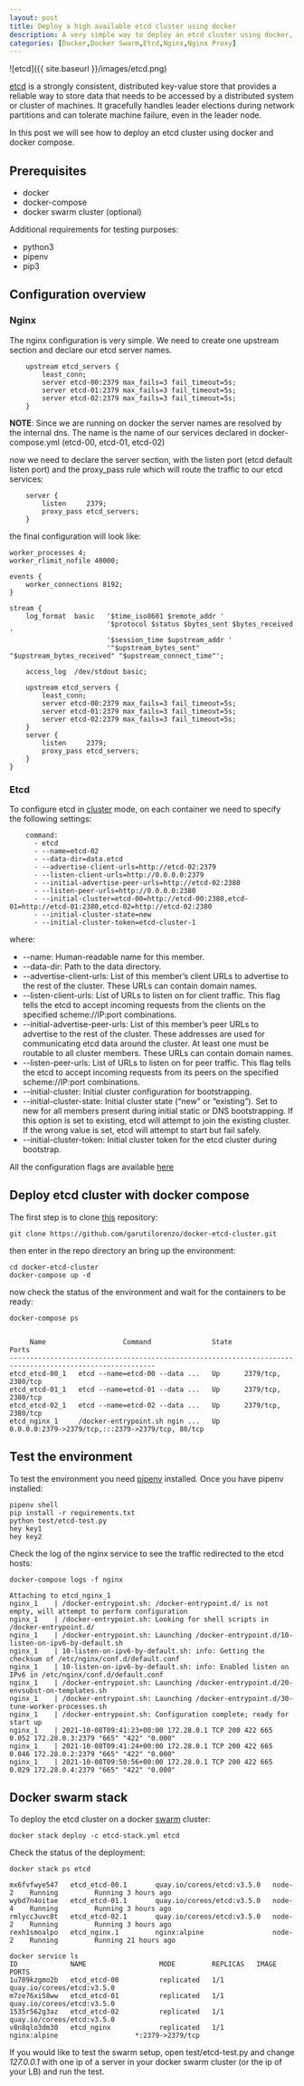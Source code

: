 ```yaml
---
layout: post
title: Deploy a high available etcd cluster using docker
description: A very simple way to deploy an etcd cluster using docker, docker-compose or using a docker swarm cluster
categories: [Docker,Docker Swarm,Etcd,Nginx,Nginx Proxy]
---
```


![etcd]({{ site.baseurl }}/images/etcd.png)

[etcd](https://etcd.io/) is a strongly consistent, distributed key-value store that provides a reliable way to store data that needs to be accessed by a distributed system or cluster of machines. It gracefully handles leader elections during network partitions and can tolerate machine failure, even in the leader node.

In this post we will see how to deploy an etcd cluster using docker and docker compose.

## Prerequisites

* docker
* docker-compose
* docker swarm cluster (optional)

Additional requirements for testing purposes:

* python3
* pipenv
* pip3

## Configuration overview

### Nginx

The nginx configuration is very simple. We need to create one upstream section and declare our etcd server names.

```
    upstream etcd_servers {
        least_conn;
        server etcd-00:2379 max_fails=3 fail_timeout=5s;
        server etcd-01:2379 max_fails=3 fail_timeout=5s;
        server etcd-02:2379 max_fails=3 fail_timeout=5s;
    }
```

**NOTE**: Since we are running on docker the server names are resolved by the internal dns. The name is the name of our services declared in docker-compose.yml (etcd-00, etcd-01, etcd-02)


now we need to declare the server section, with the listen port (etcd default listen port) and the proxy_pass rule which will route the traffic to our etcd services:

```
    server {
        listen     2379;
        proxy_pass etcd_servers;
    }
```

the final configuration will look like:

```
worker_processes 4;
worker_rlimit_nofile 40000;

events {
    worker_connections 8192;
}

stream {
    log_format  basic   '$time_iso8601 $remote_addr '
                        '$protocol $status $bytes_sent $bytes_received '
                        '$session_time $upstream_addr '
                        '"$upstream_bytes_sent" "$upstream_bytes_received" "$upstream_connect_time"';

    access_log  /dev/stdout basic;

    upstream etcd_servers {
        least_conn;
        server etcd-00:2379 max_fails=3 fail_timeout=5s;
        server etcd-01:2379 max_fails=3 fail_timeout=5s;
        server etcd-02:2379 max_fails=3 fail_timeout=5s;
    }
    server {
        listen     2379;
        proxy_pass etcd_servers;
    }
}
```

### Etcd

To configure etcd in [cluster](https://etcd.io/docs/v3.5/op-guide/clustering/) mode, on each container we need to specify the following settings:

```
    command:
      - etcd
      - --name=etcd-02
      - --data-dir=data.etcd
      - --advertise-client-urls=http://etcd-02:2379
      - --listen-client-urls=http://0.0.0.0:2379
      - --initial-advertise-peer-urls=http://etcd-02:2380
      - --listen-peer-urls=http://0.0.0.0:2380
      - --initial-cluster=etcd-00=http://etcd-00:2380,etcd-01=http://etcd-01:2380,etcd-02=http://etcd-02:2380
      - --initial-cluster-state=new
      - --initial-cluster-token=etcd-cluster-1
```

where:

* --name: Human-readable name for this member.
* --data-dir: Path to the data directory.
* --advertise-client-urls: List of this member’s client URLs to advertise to the rest of the cluster. These URLs can contain domain names.
* --listen-client-urls: List of URLs to listen on for client traffic. This flag tells the etcd to accept incoming requests from the clients on the specified scheme://IP:port combinations. 
* --initial-advertise-peer-urls: List of this member’s peer URLs to advertise to the rest of the cluster. These addresses are used for communicating etcd data around the cluster. At least one must be routable to all cluster members. These URLs can contain domain names.
* --listen-peer-urls: List of URLs to listen on for peer traffic. This flag tells the etcd to accept incoming requests from its peers on the specified scheme://IP:port combinations. 
* --initial-cluster: Initial cluster configuration for bootstrapping.
* --initial-cluster-state: Initial cluster state (“new” or “existing”). Set to new for all members present during initial static or DNS bootstrapping. If this option is set to existing, etcd will attempt to join the existing cluster. If the wrong value is set, etcd will attempt to start but fail safely.
* --initial-cluster-token: Initial cluster token for the etcd cluster during bootstrap.

All the configuration flags are available [here](https://etcd.io/docs/v3.5/op-guide/configuration/)

## Deploy etcd cluster with docker compose

The first step is to clone [this](https://github.com/garutilorenzo/docker-etcd-cluster.git) repository:

```
git clone https://github.com/garutilorenzo/docker-etcd-cluster.git
```

then enter in the repo directory an bring up the environment:

```
cd docker-etcd-cluster 
docker-compose up -d
```

now check the status of the environment and wait for the containers to be ready:

```
docker-compose ps


     Name                   Command               State                        Ports                      
----------------------------------------------------------------------------------------------------------
etcd_etcd-00_1   etcd --name=etcd-00 --data ...   Up      2379/tcp, 2380/tcp                              
etcd_etcd-01_1   etcd --name=etcd-01 --data ...   Up      2379/tcp, 2380/tcp                              
etcd_etcd-02_1   etcd --name=etcd-02 --data ...   Up      2379/tcp, 2380/tcp                              
etcd_nginx_1     /docker-entrypoint.sh ngin ...   Up      0.0.0.0:2379->2379/tcp,:::2379->2379/tcp, 80/tcp
```

## Test the environment

To test the environment you need [pipenv](https://pipenv.pypa.io/en/latest/install/#installing-pipenv) installed.
Once you have pipenv installed:

```
pipenv shell
pip install -r requirements.txt
python test/etcd-test.py 
hey key1
hey key2
```

Check the log of the nginx service to see the traffic redirected to the etcd hosts:

```
docker-compose logs -f nginx

Attaching to etcd_nginx_1
nginx_1    | /docker-entrypoint.sh: /docker-entrypoint.d/ is not empty, will attempt to perform configuration
nginx_1    | /docker-entrypoint.sh: Looking for shell scripts in /docker-entrypoint.d/
nginx_1    | /docker-entrypoint.sh: Launching /docker-entrypoint.d/10-listen-on-ipv6-by-default.sh
nginx_1    | 10-listen-on-ipv6-by-default.sh: info: Getting the checksum of /etc/nginx/conf.d/default.conf
nginx_1    | 10-listen-on-ipv6-by-default.sh: info: Enabled listen on IPv6 in /etc/nginx/conf.d/default.conf
nginx_1    | /docker-entrypoint.sh: Launching /docker-entrypoint.d/20-envsubst-on-templates.sh
nginx_1    | /docker-entrypoint.sh: Launching /docker-entrypoint.d/30-tune-worker-processes.sh
nginx_1    | /docker-entrypoint.sh: Configuration complete; ready for start up
nginx_1    | 2021-10-08T09:41:23+00:00 172.28.0.1 TCP 200 422 665 0.052 172.28.0.3:2379 "665" "422" "0.000"
nginx_1    | 2021-10-08T09:41:24+00:00 172.28.0.1 TCP 200 422 665 0.046 172.28.0.2:2379 "665" "422" "0.000"
nginx_1    | 2021-10-08T09:50:56+00:00 172.28.0.1 TCP 200 422 665 0.029 172.28.0.4:2379 "665" "422" "0.000"
```


## Docker swarm stack

To deploy the etcd cluster on a docker [swarm](https://docs.docker.com/engine/swarm/) cluster:

```
docker stack deploy -c etcd-stack.yml etcd
```

Check the status of the deployment:

```
docker stack ps etcd

mx6fvfwye547   etcd_etcd-00.1       quay.io/coreos/etcd:v3.5.0   node-2    Running         Running 3 hours ago                                        
wybd7n4oitae   etcd_etcd-01.1       quay.io/coreos/etcd:v3.5.0   node-4    Running         Running 3 hours ago                                        
rmlycc3uvc8t   etcd_etcd-02.1       quay.io/coreos/etcd:v3.5.0   node-2    Running         Running 3 hours ago                                        
rexh1smoalpo   etcd_nginx.1         nginx:alpine                 node-2    Running         Running 21 hours ago    

docker service ls
ID             NAME                  MODE         REPLICAS   IMAGE                          PORTS
1u709kzgmo2b   etcd_etcd-00          replicated   1/1        quay.io/coreos/etcd:v3.5.0     
m7ze76xi58ww   etcd_etcd-01          replicated   1/1        quay.io/coreos/etcd:v3.5.0     
1535r562g3az   etcd_etcd-02          replicated   1/1        quay.io/coreos/etcd:v3.5.0     
v8n8qlo3dm30   etcd_nginx            replicated   1/1        nginx:alpine                   *:2379->2379/tcp
```

If you would like to test the swarm setup, open test/etcd-test.py and change *127.0.0.1* with one ip of a server in your docker swarm cluster (or the ip of your LB) and run the test.